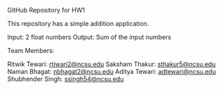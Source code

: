 GitHub Repository for HW1

This repository has a simple addition application. 

Input: 2 float numbers
Output: Sum of the input numbers

Team Members:

Ritwik Tewari:      rtiwari2@ncsu.edu
Saksham Thakur:     sthakur5@ncsu.edu 
Naman Bhagat:       nbhagat2@ncsu.edu
Aditya Tewari:      adtewari@ncsu.edu 
Shubhender Singh:   ssingh54@ncsu.edu 
